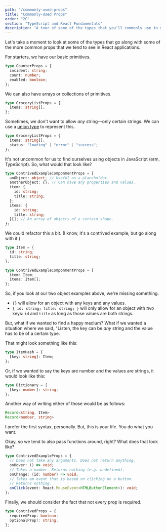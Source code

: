 ```yaml
---
path: "/commonly-used-props"
title: "Commonly-Used Props"
order: "2C"
section: "TypeScript and React Fundamentals"
description: "A tour of some of the types that you’ll commonly use in your React applications."
---
```


Let's take a moment to look at some of the types that go along with some of the more common props that we tend to see in React applications.

For starters, we have our basic primitives.

```ts
type CounterProps = {
  incident: string;
  count: number;
  enabled: boolean;
};
```

We can also have arrays or collections of primitives.

```ts
type GroceryListProps = {
  items: string[];
};
```

Sometimes, we don't want to allow _any_ string—only certain strings. We can use a [union type][union] to represent this.

[union]: https://www.typescriptlang.org/docs/handbook/unions-and-intersections.html

```ts
type GroceryListProps = {
  items: string[];
  status: "loading" | "error" | "success";
};
```

It's not uncommon for us to find ourselves using objects in JavaScript (erm, TypeScript). So, what would that look like?

```ts
type ContrivedExampleComponmentProps = {
  anObject: object; // Useful as a placeholder.
  anotherObject: {}; // Can have any properties and values.
  item: {
    id: string;
    title: string;
  };
  items: {
    id: string;
    title: string;
  }[]; // An array of objects of a certain shape.
};
```

We could refactor this a bit. (I know, it's a contrived example, but go along with it.)

```ts
type Item = {
  id: string;
  title: string;
};

type ContrivedExampleComponmentProps = {
  item: Item;
  items: Item[];
};
```

So, if you look at our two object examples above, we're missing something.

- `{}` will allow for an object with any keys and any values.
- `{ id: string; title: string; }` will only allow for an object with _two_ keys: `id` and `title` as long as those values are both strings.

But, what if we wanted to find a happy medium? What if we wanted a situation where we said, "Listen, the key can be _any_ string and the value has to be of a certain type.

That might look something like this:

```ts
type ItemHash = {
  [key: string]: Item;
};
```

Or, if we wanted to say the keys are number and the values are strings, it would look like this:

```ts
type Dictionary = {
  [key: number]: string;
};
```

Another way of writing either of those would be as follows:

```ts
Record<string, Item>
Record<number, string>
```

I prefer the first syntax, personally. But, this is your life. You do what you want.

Okay, so we tend to also pass functions around, right? What does that look like?

```ts
type ContrivedExampleProps = {
  // Does not take any arguments. Does not return anything.
  onHover: () => void;
  // Takes a number. Returns nothing (e.g. undefined).
  onChange: (id: number) => void;
  // Takes an event that is based on clicking on a button.
  // Returns nothing.
  onClick(event: React.MouseEvent<HTMLButtonElement>): void;
};
```

Finally, we should consider the fact that not every prop is required.

```ts
type ContrivedProps = {
  requiredProp: boolean;
  optionalProp?: string;
};
```
